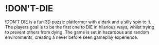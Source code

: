 # !DON'T-DIE
!DON'T DIE is a fun 3D puzzle platformer with a dark and a silly spin to it. The players goal is to be the first one to DIE in hilarious ways, whilst trying to prevent others from dying. The game is set in hazardous and random environments, creating a never before seen gameplay experience.
